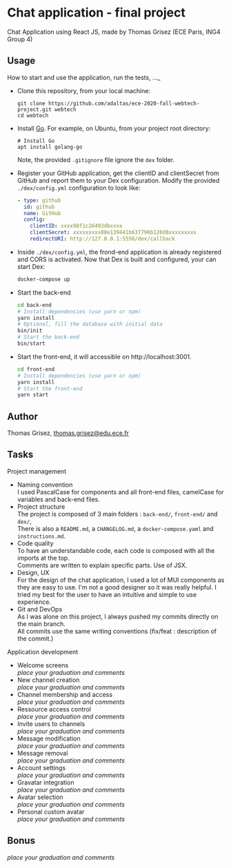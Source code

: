 # Chat application - final project

Chat Application using React JS, made by Thomas Grisez (ECE Paris, ING4 Group 4)

## Usage

How to start and use the application, run the tests, ...\_

- Clone this repository, from your local machine:
  ```
  git clone https://github.com/adaltas/ece-2020-fall-webtech-project.git webtech
  cd webtech
  ```
- Install [Go](https://golang.org/). For example, on Ubuntu, from your project root directory:
  ```
  # Install Go
  apt install golang-go
  ```
  Note, the provided `.gitignore` file ignore the `dex` folder.
- Register your GitHub application, get the clientID and clientSecret from GitHub and report them to your Dex configuration. Modify the provided `./dex/config.yml` configuration to look like:
  ```yaml
  - type: github
    id: github
    name: GitHub
    config:
      clientID: xxxx98f1c26493dbxxxx
      clientSecret: xxxxxxxxx80e139441b637796b128d8xxxxxxxxx
      redirectURI: http://127.0.0.1:5556/dex/callback
  ```
- Inside `./dex/config.yml`, the frond-end application is already registered and CORS is activated. Now that Dex is built and configured, your can start Dex:
  ```bash
  docker-compose up
  ```
- Start the back-end
  ```bash
  cd back-end
  # Install dependencies (use yarn or npm)
  yarn install
  # Optional, fill the database with initial data
  bin/init
  # Start the back-end
  bin/start
  ```
- Start the front-end, it will accessible on http://localhost:3001.

  ```bash
  cd front-end
  # Install dependencies (use yarn or npm)
  yarn install
  # Start the front-end
  yarn start
  ```

## Author

Thomas Grisez, thomas.grisez@edu.ece.fr

## Tasks

Project management

- Naming convention  
  I used PascalCase for components and all front-end files, camelCase for variables and back-end files.
- Project structure  
  The project is composed of 3 main folders : `back-end/`, `front-end/` and `dex/`,  
   There is also a `README.md`, a `CHANGELOG.md`, a `docker-compose.yaml` and `instructions.md`.
- Code quality  
  To have an understandable code, each code is composed with all the imports at the top.  
  Comments are written to explain specific parts. Use of JSX.
- Design, UX  
  For the design of the chat application, I used a lot of MUI components as they are easy to use. I'm not a good designer so it was really helpful. I tried my best for the user to have an intuitive and simple to use experience.
- Git and DevOps  
  As I was alone on this project, I always pushed my commits directly on the main branch.  
  All commits use the same writing conventions (fix/feat : description of the commit.)

Application development

- Welcome screens  
  _place your graduation and comments_
- New channel creation  
  _place your graduation and comments_
- Channel membership and access  
  _place your graduation and comments_
- Ressource access control  
  _place your graduation and comments_
- Invite users to channels  
  _place your graduation and comments_
- Message modification  
  _place your graduation and comments_
- Message removal  
  _place your graduation and comments_
- Account settings  
  _place your graduation and comments_
- Gravatar integration  
  _place your graduation and comments_
- Avatar selection  
  _place your graduation and comments_
- Personal custom avatar  
  _place your graduation and comments_

## Bonus

_place your graduation and comments_
